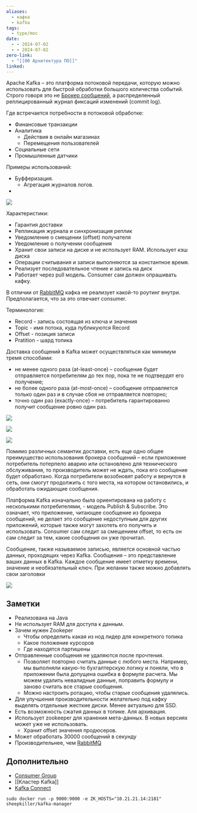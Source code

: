 ```yaml
---
aliases:
  - кафка
  - kafka
tags:
  - type/moc
date:
  - - 2024-07-02
  - - 2024-07-02
zero-link:
  - "[[00 Архитектура ПО]]"
linked:
---
```

Apache Kafka – это платформа потоковой передачи, которую можно использовать для быстрой обработки большого количества событий. Строго говоря это не [Брокер сообщений](Брокер%20сообщений.md), а распределенный реплицированный журнал фиксаций изменений (commit log).

Где встречается потребности в потоковой обработке:
- Финансовые транзакции
- Аналитика
	- Действия в онлайн магазинах
	- Перемещения пользователей
- Социальные сети
- Промышленные датчики

Примеры использований:
- Буфферизация.
	- Агрегация журналов логов.
- 

![](Pasted%20image%2020240703120512.png)

Характеристики:
- Гарантия доставки
- Репликация журнала и синхронизация реплик
- Уведомление о смещении (offset) получателя
- Уведомление о получении сообщения
- Хранит свои записи на диске и не использует RAM. Использует кэш диска
- Операции считывания и записи выполняются за константное время.
- Реализует последовательное чтение и запись на диск
- Работает через pull модель. Consumer сам должен опрашивать кафку.

В отличии от [RabbitMQ](00%20RabbitMQ.md) кафка не реализует какой-то роутинг внутри. Предполагается, что за это отвечает consumer.

Терминология:
- Record - запись состоящая из ключа и значения
- Topic - имя потока, куда публикуются Record
- Offset - позиция записи
- Pratition - шард топика

Доставка сообщений в Kafka может осуществляться как минимум тремя способами:
- не менее одного раза (at-least-once) – сообщение будет отправляется потребителям до тех пор, пока те не подтвердят его получение;
- не более одного раза (at-most-once) – сообщение отправляется только один раз и в случае сбоя не отправляется повторно;
- точно один раз (exactly-once) – потребитель гарантированно получит сообщение ровно один раз.

![](c85390a0-94b2-48f9-8dea-02d9bacc2562.jpg)

![](49356685-5474-490b-975a-d198d7f966bb.jpg)

![](3ad2bf28-e12a-4be7-9336-c38c7b5d7018.jpg)

Помимо различных семантик доставки, есть еще одно общее преимущество использования брокера сообщений – если приложение потребитель потерпело аварию или остановлено для технического обслуживания, то производитель может не ждать, пока его сообщение будет обработано. Когда потребители возобновят работу и вернутся в сеть, они смогут продолжить с того места, на котором остановились, и обработать ожидающие сообщения.

Платформа Kafka изначально была ориентирована на работу с несколькими потребителями, - модель Publish & Subscribe. Это означает, что приложение, читающее сообщение из брокера сообщений, не делает это сообщение недоступным для других приложений, которые также могут захотеть его получить и использовать. Consumer сам следит за смещением offset, то есть он сам следит за тем, какие сообщения он уже прочитал.

Сообщение, также называемое записью, является основной частью данных, проходящих через Kafka. Сообщения – это представление ваших данных в Kafka. Каждое сообщение имеет отметку времени, значение и необязательный ключ. При желании также можно добавлять свои заголовки

![](ae8f6a39-5a3f-4195-8f6a-0b96e492413c.jpg)

## Заметки
- Реализована на Java
- Не использует RAM для доступа к данным.
- Зачем нужен Zookeper
	- Чтобы определить какая из нод лидер для конкретного топика
	- Какое положение курсоров
	- Где находятся партишены 
- Отправленные сообщения не удаляются после прочтения. 
	- Позволяет повторно считать данные с любого места. Например, мы выполняли какую-то бухгалтерскую логику и поняли, что в приложении была допущена ошибка в формуле расчета. Мы можем удалить невалидные данные, поправить формулу и заново считать все старые сообщения.
	- Можно настроить ротацию, чтобы старые сообщения удалялись.
- Для улучшения производительности желательно под кафку выделять отдельные жесткие диски. Менее актуально для SSD.
- Есть возможность сжатия данных в топике. Аля архивация.
- Использует zookeeper для хранения мета-данных. В новых версиях может уже не использовать.
	- Хранит offset значения продюсеров.
- Может обработать 30000 сообщений в секунду
- Производительнее, чем [RabbitMQ](00%20RabbitMQ.md)

## Дополнительно
- [Consumer Group](Consumer%20Group.md)
- [[Кластер Kafka]]
- [Kafka Connect](Kafka%20Connect.md)

```
sudo docker run -p 9000:9000 -e ZK_HOSTS="10.21.21.14:2181" sheepkiller/kafka-manager
```